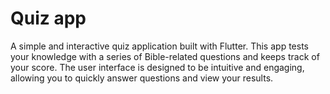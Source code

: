 # Quiz app
 A simple and interactive quiz application built with Flutter. This app tests your knowledge with a series of Bible-related questions and keeps track of your score. The user interface is designed to be intuitive and engaging, allowing you to quickly answer questions and view your results.
